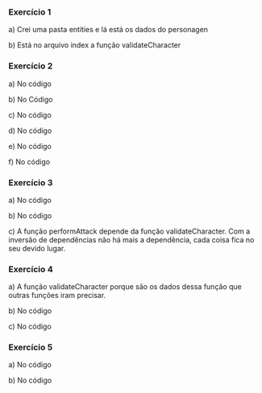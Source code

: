 ### Exercício 1 

a) Crei uma pasta entities e lá está os dados do personagen

b) Está no arquivo index a função validateCharacter

### Exercício 2 

a) No código

b) No Código

c) No código

d) No código 

e) No código 

f) No código

### Exercício 3 

a) No código

b) No código 

c) A função performAttack depende da função validateCharacter. Com a inversão de dependências não há mais a dependência, cada coisa fica no seu devido lugar.

### Exercício 4 

a) A função validateCharacter porque são os dados dessa função que outras funções iram precisar.

b) No código

c) No código

### Exercício 5 

a) No código

b) No código
